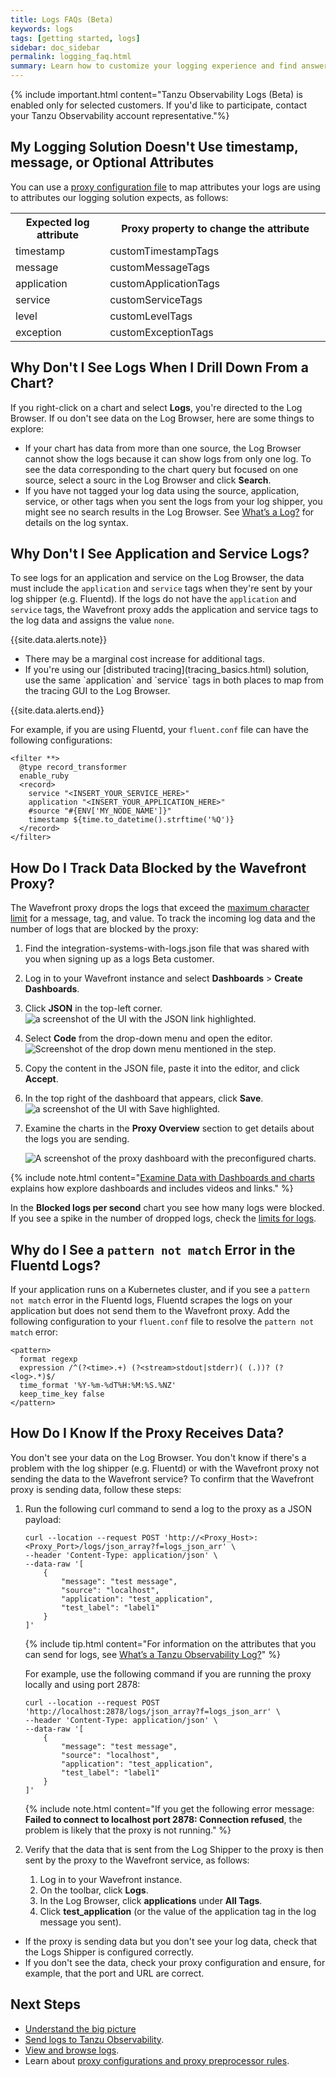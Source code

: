 ```yaml
---
title: Logs FAQs (Beta)
keywords: logs
tags: [getting started, logs]
sidebar: doc_sidebar
permalink: logging_faq.html
summary: Learn how to customize your logging experience and find answers for frequently asked questions.
---
```


{% include important.html content="Tanzu Observability Logs (Beta) is enabled only for selected customers. If you'd like to participate, contact your Tanzu Observability account representative."%}

## My Logging Solution Doesn't Use timestamp, message, or Optional Attributes

You can use a [proxy configuration file](logging_proxy_configurations.html) to map attributes your logs are using to attributes our logging solution expects, as follows:

<table>
<tr>
  <th width="30%">
  Expected log attribute
  </th>
  <th width="70%">
  Proxy property to change the attribute
  </th>
</tr>
<tr>
<td>timestamp </td>
<td>customTimestampTags</td> </tr>
<tr><td>message </td>
<td>customMessageTags </td> </tr>
<tr><td>application </td>
<td>customApplicationTags  </td> </tr>
<tr><td>service </td>
<td>customServiceTags </td> </tr>
<tr><td>level </td>
<td>customLevelTags </td> </tr>
<tr><td>exception </td>
<td>customExceptionTags </td> </tr>
</table>


## Why Don't I See Logs When I Drill Down From a Chart?

If you right-click on a chart and select **Logs**, you're directed to the Log Browser. If ou don't see data on the Log Browser, here are some things to explore:
* If your chart has data from more than one source, the Log Browser cannot show the logs because it can show logs from only one log. To see the data corresponding to the chart query but focused on one source, select a sourc in the Log Browser and click **Search**.
* If you have not tagged your log data using the source, application, service, or other tags when you sent the logs from your log shipper, you might see no search results in the Log Browser. See [What’s a Log?](logging_overview.html#whats-a-tanzu-observability-log) for details on the log syntax.

## Why Don't I See Application and Service Logs?

To see logs for an application and service on the Log Browser, the data must include the `application` and `service` tags when they're sent by your log shipper (e.g. Fluentd). If the logs do not have the `application` and `service` tags, the Wavefront proxy adds the application and service tags to the log data and assigns the value `none`.

{{site.data.alerts.note}}
  <ul>
    <li>
      There may be a marginal cost increase for additional tags.
    </li>
    <li>
      If you're using our [distributed tracing](tracing_basics.html) solution, use the same `application` and `service` tags in both places to map from the tracing GUI to the Log Browser.
    </li>
  </ul>
{{site.data.alerts.end}}


For example, if you are using Fluentd, your `fluent.conf` file can have the following configurations:
```
<filter **>
  @type record_transformer
  enable_ruby
  <record>
    service "<INSERT_YOUR_SERVICE_HERE>"
    application "<INSERT_YOUR_APPLICATION_HERE>"
    #source "#{ENV['MY_NODE_NAME']}"
    timestamp ${time.to_datetime().strftime('%Q')}
  </record>
</filter>

```

## How Do I Track Data Blocked by the Wavefront Proxy?

The Wavefront proxy drops the logs that exceed the [maximum character limit](logging_send_logs.html#limits-for-logs) for a message, tag, and value. To track the incoming log data and the number of logs that are blocked by the proxy:
1. Find the integration-systems-with-logs.json file that was shared with you when signing up as a logs Beta customer.
1. Log in to your Wavefront instance and select **Dashboards** > **Create Dashboards**.
1. Click **JSON** in the top-left corner.
    ![a screenshot of the UI with the JSON link highlighted.](images/logging_dashboard_json.png)
1. Select **Code** from the drop-down menu and open the editor.
    <br/>![Screenshot of the drop down menu mentioned in the step.](images/dashboard_code_view.png)
1. Copy the content in the JSON file, paste it into the editor, and click **Accept**.
1. In the top right of the dashboard that appears, click **Save**.
    ![a screenshot of the UI with Save highlighted.](images/logging_dashboard_save.png)
1. Examine the charts in the **Proxy Overview** section to get details about the logs you are sending.

    ![A screenshot of the proxy dashboard with the preconfigured charts.](images/logging_proxy_json_dashboard.png)

{% include note.html content="[Examine Data with Dashboards and charts](ui_examine.html) explains how explore dashboards and includes videos and links." %}

In the **Blocked logs per second** chart you see how many logs were blocked. If you see a spike in the number of dropped logs, check the [limits for logs](logging_send_logs.html#limits-for-logs).

## Why do I See a `pattern not match` Error in the Fluentd Logs?

If your application runs on a Kubernetes cluster, and if you see a `pattern not match` error in the Fluentd logs, Fluentd scrapes the logs on your application but does not send them to the Wavefront proxy. Add the following configuration to your `fluent.conf` file to resolve the `pattern not match` error:

```
<pattern>
  format regexp
  expression /^(?<time>.+) (?<stream>stdout|stderr)( (.))? (?<log>.*)$/
  time_format '%Y-%m-%dT%H:%M:%S.%NZ'
  keep_time_key false
</pattern>
```

## How Do I Know If the Proxy Receives Data?

You don't see your data on the Log Browser. You don't know if there's a problem with the log shipper (e.g. Fluentd) or with the Wavefront proxy not sending the data to the Wavefront service? To confirm that the Wavefront proxy is sending data, follow these steps:

1. Run the following curl command to send a log to the proxy as a JSON payload:

    ```
    curl --location --request POST 'http://<Proxy_Host>:<Proxy_Port>/logs/json_array?f=logs_json_arr' \
    --header 'Content-Type: application/json' \
    --data-raw '[
        {
            "message": "test message",
            "source": "localhost",
            "application": "test_application",
            "test_label": "label1"
        }
    ]'
    ```
    {% include tip.html content="For information on the attributes that you can send for logs, see [What’s a Tanzu Observability Log?](logging_overview.html#whats-a-tanzu-observability-log)" %}

    For example, use the following command if you are running the proxy locally and using port 2878:

    ```
    curl --location --request POST 'http://localhost:2878/logs/json_array?f=logs_json_arr' \
    --header 'Content-Type: application/json' \
    --data-raw '[
        {
            "message": "test message",
            "source": "localhost",
            "application": "test_application",
            "test_label": "label1"
        }
    ]'
    ```
    {% include note.html content="If you get the following error message: **Failed to connect to localhost port 2878: Connection refused**, the problem is likely that the proxy is not running." %}

1. Verify that the data that is sent from the Log Shipper to the proxy is then sent by the proxy to the Wavefront service, as follows:
    1. Log in to your Wavefront instance.
    1. On the toolbar, click **Logs**.
    1. In the Log Browser, click **applications** under **All Tags**.
    1. Click **test_application** (or the value of the application tag in the log message you sent).

* If the proxy is sending data but you don't see your log data, check that the Logs Shipper is configured correctly.
* If you don't see the data, check your proxy configuration and ensure, for example, that the port and URL are correct.


## Next Steps

* [Understand the big picture](logging_overview.html)
* [Send logs to Tanzu Observability](logging_send_logs.html).
* [View and browse logs](logging_log_browser.html).
* Learn about [proxy configurations and proxy preprocessor rules](logging_proxy_configurations.html).


<!---
[Try out the demo app tutorial on GitHub](https://github.com/wavefrontHQ/demo-app) to send logs to Tanzu Observability.
--->
